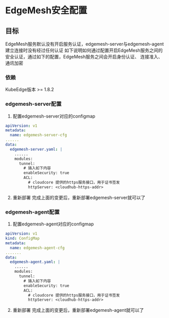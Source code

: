 # EdgeMesh安全配置

## 目标
  EdgeMesh服务默认没有开启服务认证，edgemesh-server与edgemesh-agent建立连接时没有经过任何认证
  如下说明如何通过配置开启EdgeMesh服务之间的安全认证，通过如下的配置，EdgeMesh服务之间会开启身份认证、
  连接准入、通讯加密

### 依赖
KubeEdge版本 >= 1.8.2

### edgemesh-server配置
1. 配置edgemesh-server对应的configmap
```yaml
apiVersion: v1
metadata:
  name: edgemesh-server-cfg
......
data:
  edgemesh-server.yaml: |
    ......
    modules:
      tunnel:
        # 插入如下内容
        enableSecurity: true
        ACL:
          # cloudcore 提供的https服务接口，用于证书签发
          httpServer: <cloudhub-https-addr>
```
2. 重新部署
完成上面的变更后，重新部署edgemesh-server就可以了

### edgemesh-agent配置
1. 配置edgemesh-agent对应的configmap
```yaml
apiVersion: v1
kind: ConfigMap
metadata:
  name: edgemesh-agent-cfg
.......
data:
  edgemesh-agent.yaml: |
    ......
    modules:
      tunnel:
        # 插入如下内容
        enableSecurity: true
        ACL:
          # cloudcore 提供的https服务接口，用于证书签发
          httpServer: <cloudhub-https-addr>
  ```
2. 重新部署
完成上面的变更后，重新部署edgemesh-agent就可以了